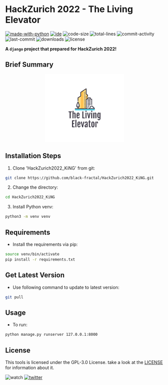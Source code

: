 # HackZurich 2022 - The Living Elevator
[![made-with-python](https://img.shields.io/badge/made%20with-Python%20%3E3-1f425f.svg?color=blueviolet&style=plastic&logo=python)](https://www.python.org/)
[![ide](https://img.shields.io/badge/IDE-VSCode-yellowgreen?style=plastic&logo=visual-studio-code)](https://code.visualstudio.com/)
![code-size](https://img.shields.io/github/languages/code-size/black-fractal/HackZurich2022_KiNG?style=plastic)
![total-lines](https://img.shields.io/tokei/lines/github/black-fractal/HackZurich2022_KiNG?style=plastic&color=green)
![commit-activity](https://img.shields.io/github/commit-activity/m/black-fractal/HackZurich2022_KiNG?color=brightgreen&style=plastic)
![last-commit](https://img.shields.io/github/last-commit/black-fractal/HackZurich2022_KiNG?color=9cf&style=plastic)
![downloads](https://img.shields.io/github/downloads/black-fractal/HackZurich2022_KiNG/total?style=plastic)
![license](https://img.shields.io/github/license/black-fractal/HackZurich2022_KiNG?style=plastic)

**A `django` project that prepared for HackZurich 2022!**

## Brief Summary
<p align="center">
  <img src="https://github.com/black-fractal/HackZurich2022_KiNG/blob/main/img/new-logo.png"  width="50%" height="50%">
</p>

## Installation Steps
1. Clone 'HackZurich2022_KiNG' from git:
```bash
git clone https://github.com/black-fractal/HackZurich2022_KiNG.git
```

2. Change the directory:
```bash
cd HackZurich2022_KiNG
```

3. Install Python venv:
```bash
python3 -m venv venv
```

## Requirements

- Install the requirements via pip:
```bash
source venv/bin/activate
pip install -r requirements.txt
```

## Get Latest Version
- Use following command to update to latest version:
```bash
git pull
````

## Usage
- To run:

```bash
python manage.py runserver 127.0.0.1:8000
```

## License
This tools is licensed under the GPL-3.0 License. take a look at the [LICENSE](https://github.com/black-fractal/wikipedia-philosophy-game/blob/main/LICENSE) for information about it.

![watch](https://img.shields.io/github/watchers/black-fractal/n-queens?label=watch&style=social)
[![twitter](https://img.shields.io/twitter/follow/V4HlD?color=yellow&label=twitter%20follow&style=social)](https://twitter.com/V4HlD)

